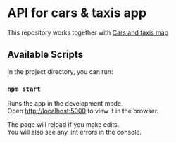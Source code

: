 # API for cars & taxis app

This repository works together with [Cars and taxis map](https://github.com/brunogarcia/cars-taxis-map)

## Available Scripts

In the project directory, you can run:

### `npm start`

Runs the app in the development mode.<br>
Open [http://localhost:5000](http://localhost:5000) to view it in the browser.

The page will reload if you make edits.<br>
You will also see any lint errors in the console.

